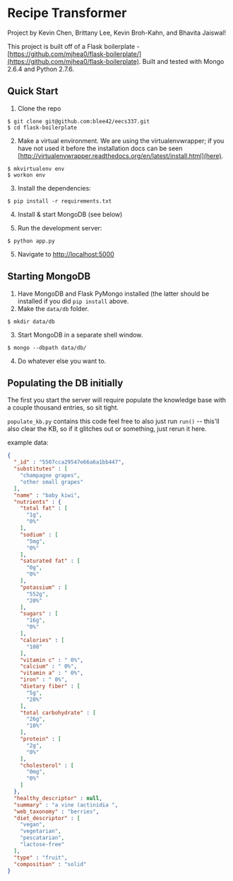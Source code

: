 # Recipe Transformer

Project by Kevin Chen, Brittany Lee, Kevin Broh-Kahn, and Bhavita Jaiswal!

This project is built off of a Flask boilerplate - [https://github.com/mjhea0/flask-boilerplate/](https://github.com/mjhea0/flask-boilerplate). Built and tested with Mongo 2.6.4 and Python 2.7.6.

## Quick Start
1. Clone the repo
  ```shell
  $ git clone git@github.com:blee42/eecs337.git
  $ cd flask-boilerplate
  ```

2. Make a virtual environment.  We are using the virtualenvwrapper; if you have not used it before the installation docs can be seen [http://virtualenvwrapper.readthedocs.org/en/latest/install.html](here).
  ```shell
  $ mkvirtualenv env
  $ workon env
  ```

3. Install the dependencies:
  ```shell
  $ pip install -r requirements.txt
  ```

4. Install & start MongoDB (see below)

4. Run the development server:
  ```shell
  $ python app.py
  ```

5. Navigate to [http://localhost:5000](http://localhost:5000)

## Starting MongoDB
1. Have MongoDB and Flask PyMongo installed (the latter should be installed if you did `pip install` above.
2. Make the `data/db` folder.
  ```shell
  $ mkdir data/db
  ```

3. Start MongoDB in a separate shell window.
  ```shell
  $ mongo --dbpath data/db/
  ```

4. Do whatever else you want to.

## Populating the DB initially

The first you start the server will require populate the knowledge base with a couple thousand entries, so sit tight.

`populate_kb.py` contains this code feel free to also just run `run()` -- this'll also clear the KB, so if it glitches out or something, just rerun it here.

example data:
```JSON
{
  "_id" : "5507cca29547e66a6a1bb447",
  "substitutes" : [
    "champagne grapes",
    "other small grapes"
  ],
  "name" : "baby kiwi",
  "nutrients" : {
    "total fat" : [
      "1g",
      "0%"
    ],
    "sodium" : [
      "5mg",
      "0%"
    ],
    "saturated fat" : [
      "0g",
      "0%"
    ],
    "potassium" : [
      "552g",
      "20%"
    ],
    "sugars" : [
      "16g",
      "0%"
    ],
    "calories" : [
      "108"
    ],
    "vitamin c" : " 0%",
    "calcium" : " 0%",
    "vitamin a" : " 0%",
    "iron" : " 0%",
    "dietary fiber" : [
      "5g",
      "20%"
    ],
    "total carbohydrate" : [
      "26g",
      "10%"
    ],
    "protein" : [
      "2g",
      "0%"
    ],
    "cholesterol" : [
      "0mg",
      "0%"
    ]
  },
  "healthy_descriptor" : null,
  "summary" : "a vine (actinidia ",
  "web_taxonomy" : "berries",
  "diet_descriptor" : [
    "vegan",
    "vegetarian",
    "pescatarian",
    "lactose-free"
  ],
  "type" : "fruit",
  "composition" : "solid"
}
```

